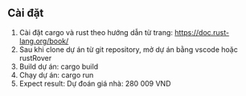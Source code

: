 
## Cài đặt
1. Cài đặt cargo và rust theo hướng dẫn từ trang: https://doc.rust-lang.org/book/
2. Sau khi clone dự án từ git repository, mở dự án bằng vscode hoặc rustRover
3. Build dự án: cargo build
4. Chạy dự án: cargo run
5. Expect result: Dự đoán giá nhà: 280 009 VND